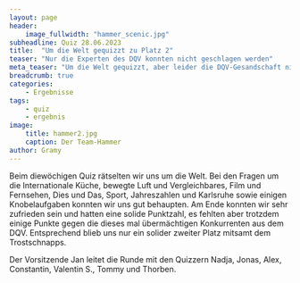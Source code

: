 ```yaml
---
layout: page
header:
    image_fullwidth: "hammer_scenic.jpg"
subheadline: Quiz 28.06.2023
title:  "Um die Welt gequizzt zu Platz 2"
teaser: "Nur die Experten des DQV konnten nicht geschlagen werden"
meta_teaser: "Um die Welt gequizzt, aber leider die DQV-Gesandschaft nicht schlagen können"
breadcrumb: true
categories:
    - Ergebnisse
tags:
    - quiz
    - ergebnis
image:
    title: hammer2.jpg
    caption: Der Team-Hammer
author: Gramy
---
```


Beim diewöchigen Quiz rätselten wir uns um die Welt.
Bei den Fragen um die Internationale Küche, bewegte Luft und Vergleichbares, Film und Fernsehen, Dies und Das, Sport, Jahreszahlen und Karlsruhe sowie einigen Knobelaufgaben konnten wir uns gut behaupten.
Am Ende konnten wir sehr zufrieden sein und hatten eine solide Punktzahl, es fehlten aber trotzdem einige Punkte gegen die dieses mal übermächtigen Konkurrenten aus dem DQV.
Entsprechend blieb uns nur ein solider zweiter Platz mitsamt dem Trostschnapps.

Der Vorsitzende Jan leitet die Runde mit den Quizzern Nadja, Jonas, Alex, Constantin, Valentin S., Tommy und Thorben.
